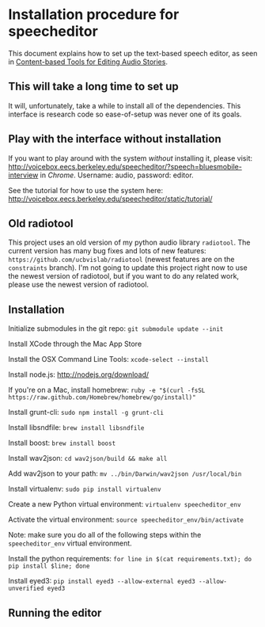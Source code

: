 # Installation procedure for speecheditor

This document explains how to set up the text-based speech editor, as seen in [Content-based Tools for Editing Audio Stories](http://vis.berkeley.edu/papers/audiostories).

## This will take a long time to set up

It will, unfortunately, take a while to install all of the
dependencies. This interface is research code so ease-of-setup was
never one of its goals.

## Play with the interface without installation

If you want to play around with the system _without_ installing it, please visit: http://voicebox.eecs.berkeley.edu/speecheditor/?speech=bluesmobile-interview in *Chrome*. Username: audio, password: editor.

See the tutorial for how to use the system here: http://voicebox.eecs.berkeley.edu/speecheditor/static/tutorial/

## Old radiotool

This project uses an old version of my python audio library `radiotool`. The current version has many bug fixes and lots of new features: `https://github.com/ucbvislab/radiotool` (newest features are on the `constraints` branch). I'm not going to update this project right now to use the newest version of radiotool, but if you want to do any related work, please use the newest version of radiotool.

## Installation

Initialize submodules in the git repo: `git submodule update --init`

Install XCode through the Mac App Store

Install the OSX Command Line Tools: `xcode-select --install`

Install node.js: http://nodejs.org/download/

If you're on a Mac, install homebrew: `ruby -e "$(curl -fsSL https://raw.github.com/Homebrew/homebrew/go/install)"`

Install grunt-cli: `sudo npm install -g grunt-cli`

Install libsndfile: `brew install libsndfile`

Install boost: `brew install boost`

Install wav2json: `cd wav2json/build && make all`

Add wav2json to your path: `mv ../bin/Darwin/wav2json /usr/local/bin`

Install virtualenv: `sudo pip install virtualenv`

Create a new Python virtual environment: `virtualenv speecheditor_env`

Activate the virtual environment: `source speecheditor_env/bin/activate`

Note: make sure you do all of the following steps within the
`speecheditor_env` virtual environment.

Install the python requirements: `for line in $(cat requirements.txt); do pip install $line; done`

Install eyed3: `pip install eyed3 --allow-external eyed3 --allow-unverified eyed3`

## Running the editor

